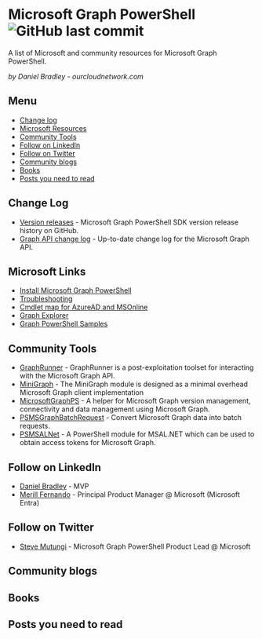# Microsoft Graph PowerShell ![GitHub last commit](https://img.shields.io/github/last-commit/DanielBradley1/All-Enterprise-App-Catalog-Apps-List)


A list of Microsoft and community resources for Microsoft Graph PowerShell.

*by Daniel Bradley - ourcloudnetwork.com*

## Menu

- [Change log](#change-log)
- [Microsoft Resources](#microsoft-resources)
- [Community Tools](#Community-Tools)
- [Follow on LinkedIn](#Follow-on-LinkedIn)
- [Follow on Twitter](#Follow-on-Twitter)
- [Community blogs](#Community-blogs)
- [Books](#Books)
- [Posts you need to read](#Posts-you-need-to-read)




## Change Log

- [Version releases](https://github.com/microsoftgraph/msgraph-sdk-powershell/releases) - Microsoft Graph PowerShell SDK version release history on GitHub.
- [Graph API change log](https://developer.microsoft.com/en-us/graph/changelog) - Up-to-date change log for the Microsoft Graph API.

## Microsoft Links

- [Install Microsoft Graph PowerShell](https://learn.microsoft.com/en-us/powershell/microsoftgraph/installation?view=graph-powershell-1.0)
- [Troubleshooting](https://learn.microsoft.com/en-us/powershell/microsoftgraph/troubleshooting?view=graph-powershell-1.0)
- [Cmdlet map for AzureAD and MSOnline](https://learn.microsoft.com/en-us/powershell/microsoftgraph/azuread-msoline-cmdlet-map?view=graph-powershell-1.0)
- [Graph Explorer](https://developer.microsoft.com/en-us/graph/graph-explorer)
- [Graph PowerShell Samples](https://github.com/orgs/msgraph/discussions)

## Community Tools

- [GraphRunner](https://github.com/dafthack/GraphRunner/) - GraphRunner is a post-exploitation toolset for interacting with the Microsoft Graph API.
- [MiniGraph](https://github.com/FriedrichWeinmann/MiniGraph) - The MiniGraph module is designed as a minimal overhead Microsoft Graph client implementation
- [MicrosoftGraphPS](https://github.com/KnudsenMorten/MicrosoftGraphPS) - A helper for Microsoft Graph version management, connectivity and data management using Microsoft Graph.
- [PSMSGraphBatchRequest](https://github.com/HCRitter/PSMSGraphBatchRequest) - Convert Microsoft Graph data into batch requests.
- [PSMSALNet](https://github.com/SCOMnewbie/PSMSALNet?tab=readme-ov-file) - A PowerShell module for MSAL.NET which can be used to obtain access tokens for Microsoft Graph.

## Follow on LinkedIn
- [Daniel Bradley](https://www.linkedin.com/in/danielbradley2/) - MVP
- [Merill Fernando](https://www.linkedin.com/in/merill/) - Principal Product Manager @ Microsoft (Microsoft Entra)

## Follow on Twitter
- [Steve Mutungi](https://twitter.com/SteveMutungiKE) - Microsoft Graph PowerShell Product Lead @ Microsoft

## Community blogs

## Books

## Posts you need to read
